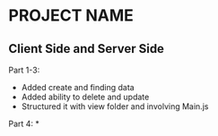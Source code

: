 # PROJECT NAME
## Client Side and Server Side

Part 1-3:
* Added create and finding data
* Added ability to delete and update
* Structured it with view folder and involving Main.js

Part 4:
* 

